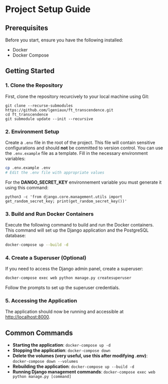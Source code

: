 
# Project Setup Guide 

## Prerequisites
Before you start, ensure you have the following installed:
- Docker
- Docker Compose

## Getting Started

### 1. Clone the Repository
First, clone the repository recurcively to your local machine using Git:
```shell
git clone --recurse-submodules https://github.com/lgeniaux/ft_transcendence.git
cd ft_transcendence
git submodule update --init --recursive
```

### 2. Environment Setup
Create a `.env` file in the root of the project. This file will contain sensitive configurations and should **not** be committed to version control. You can use the `.env.example` file as a template. Fill in the necessary environment variables:
```bash
cp .env.example .env
# Edit the .env file with appropriate values
```

For the **DANGO_SECRET_KEY** environnement variable you must generate it using this command:
```
python3 -c 'from django.core.management.utils import get_random_secret_key; print(get_random_secret_key())'
```

### 3. Build and Run Docker Containers
Execute the following command to build and run the Docker containers. This command will set up the Django application and the PostgreSQL database:
```bash
docker-compose up --build -d
```

### 4. Create a Superuser (Optional)
If you need to access the Django admin panel, create a superuser:
```bash
docker-compose exec web python manage.py createsuperuser
```
Follow the prompts to set up the superuser credentials.

### 5. Accessing the Application
The application should now be running and accessible at [http://localhost:8000](http://localhost:8000).

## Common Commands
- **Starting the application**: `docker-compose up -d`
- **Stopping the application**: `docker-compose down`
- **Delete the volumes (very useful, use this after modifying .env)**: `docker-compose down --volumes`
- **Rebuilding the application**: `docker-compose up --build -d`
- **Running Django management commands**: `docker-compose exec web python manage.py [command]`

